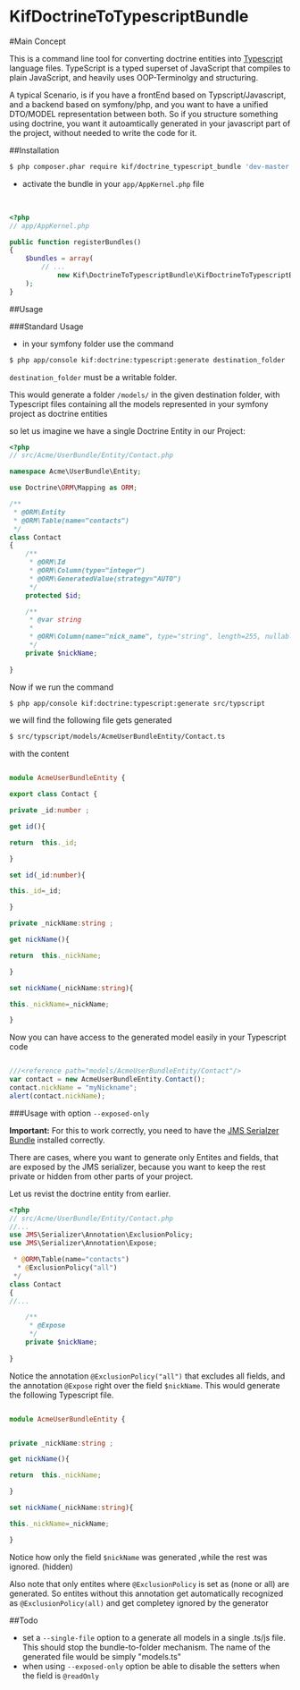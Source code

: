 KifDoctrineToTypescriptBundle
=============================

#Main Concept

This is a command line tool for converting doctrine entities into [Typescript](http://www.typescriptlang.org/) language files.
TypeScript is a typed superset of JavaScript that compiles to plain JavaScript, and heavily uses OOP-Terminolgy and structuring.

A typical Scenario, is if you have a frontEnd based on Typscript/Javascript, and a backend based on symfony/php, and you want to have
a unified DTO/MODEL     representation between both. So if you structure something using doctrine, you want it autoamtically generated
in your javascript part of the project, without needed to write the code for it.



##Installation

``` bash
$ php composer.phar require kif/doctrine_typescript_bundle 'dev-master'
```


* activate the bundle in your <code>app/AppKernel.php</code> file
<br>

``` php
<?php
// app/AppKernel.php

public function registerBundles()
{
    $bundles = array(
        // ...
            new Kif\DoctrineToTypescriptBundle\KifDoctrineToTypescriptBundle(),
    );
}
```


##Usage


###Standard Usage

* in your symfony folder use the command


``` bash
$ php app/console kif:doctrine:typescript:generate destination_folder
```

<code>destination_folder</code> must be a writable folder.

This would generate a folder <code>/models/</code> in the given destination folder, with Typescript files containing all the models
represented in your symfony project as doctrine entities

so let us imagine we have a single Doctrine Entity in our Project:

``` php
<?php
// src/Acme/UserBundle/Entity/Contact.php

namespace Acme\UserBundle\Entity;

use Doctrine\ORM\Mapping as ORM;

/**
 * @ORM\Entity
 * @ORM\Table(name="contacts")
 */
class Contact
{
    /**
     * @ORM\Id
     * @ORM\Column(type="integer")
     * @ORM\GeneratedValue(strategy="AUTO")
     */
    protected $id;

    /**
     * @var string
     *
     * @ORM\Column(name="nick_name", type="string", length=255, nullable=true)
     */
    private $nickName;
    
}
```

Now if we run the command


``` bash
$ php app/console kif:doctrine:typescript:generate src/typscript
```

we will find the following file gets generated

``` bash
$ src/typscript/models/AcmeUserBundleEntity/Contact.ts
```

with the content


``` typescript

module AcmeUserBundleEntity {

export class Contact {

private _id:number ;

get id(){

return  this._id;

}

set id(_id:number){

this._id=_id;

}

private _nickName:string ;

get nickName(){

return  this._nickName;

}

set nickName(_nickName:string){

this._nickName=_nickName;

}

```


Now you can have access to the generated model easily in your Typescript code


``` typescript

///<reference path="models/AcmeUserBundleEntity/Contact"/>
var contact = new AcmeUserBundleEntity.Contact();
contact.nickName = "myNickname";
alert(contact.nickName);

```


###Usage with option <code>--exposed-only</code>

<strong>Important:</strong> For this to work correctly, you need to have the 
[JMS Serialzer Bundle](https://github.com/schmittjoh/JMSSerializerBundle) installed correctly.

There are cases, where you want to generate only Entites and fields, that are exposed by the JMS serializer,
because you want to keep the rest private or hidden from other parts of your project.

Let us revist the doctrine entity from earlier.

``` php
<?php
// src/Acme/UserBundle/Entity/Contact.php
//...
use JMS\Serializer\Annotation\ExclusionPolicy;
use JMS\Serializer\Annotation\Expose;

 * @ORM\Table(name="contacts")
  * @ExclusionPolicy("all")
 */
class Contact
{
//...

    /**
     * @Expose
     */
    private $nickName;
    
}
```

Notice the annotation <code>@ExclusionPolicy("all")</code> that excludes all fields, and the annotation <code>@Expose</code>
right over the field <code>$nickName</code>. This would generate the following Typescript file.


``` typescript

module AcmeUserBundleEntity {


private _nickName:string ;

get nickName(){

return  this._nickName;

}

set nickName(_nickName:string){

this._nickName=_nickName;

}

```

Notice how only the field <code>$nickName</code> was generated ,while the rest was ignored. (hidden)

Also note that only entites where <code>@ExclusionPolicy</code> is set as (none or all) are generated. So entites without this
annotation get automatically recognized as <code>@ExclusionPolicy(all)</code> and get completey ignored by the generator


##Todo
* set a <code>--single-file</code> option to a generate all models in a single .ts/js file. 
This should stop the bundle-to-folder mechanism. The name of the generated file would be simply "models.ts"
* when using  <code>--exposed-only</code> option be able to disable the setters when the field is <code>@readOnly</code>

